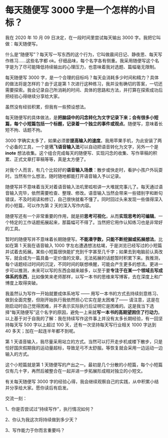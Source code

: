 # 每天随便写 3000 字是一个怎样的小目标？

我在 2020 年 10 月 09 日决定，在一段时间里尝试每天输出 3000 字。我把它叫做：每天随便写。

什么是“随便写”？每天写一写东西的这个行为，它叫做晨间日记、静夜思、每天写作练习……这些名字都 ok。仔细品味，每个名字各有侧重。我采用随便写这个名字是为了尽可能降低持续输出的心理压力，也意味着我对选题、篇幅毫无限制。

每天随便写 3000 字，是一个合理的目标吗？每天会消耗多少时间和精力？具体的做法将是怎样的？由于这是第 1 次进行这种练习，我并没有确切的答案，一切还需要探索。我会记录自己所消耗的时间、具体的思路和方法，并打算在探索成功后把经验心得继续分享给大家。

虽然没有经验积累，但我有一些预设想法。

每天随便写的具体做法，是**把脑袋中的闪念转化为文字记录下来；会有很多小短篇，每个小短篇包括一个标题，记录着一个独立的事件或观点**。随便写，意味着长短不拘、话题不拘。

3000 字确实太多了，如果必须要**提高输入的速度**。我用苹果手机，为此安装了两个必备的工具，一个是**讯飞语音输入法**可以自动把语音转化为文字，另外一个是 **inote** 想法收集。这个组合完成每天的随便写、实现闪念的收集、写作草稿的积累、正式文章打草稿等等，真是太方便了。

对我个人而言，有几个比较好的**语音输入场景**：散步或快走时，看护小孩户外玩耍时。当然有什么想法，随时随地都能打开语音输入予以记录。

随便写并不意味着当天对着语音输入法叽里呱啦讲一大堆就完事儿了。每天通过语音输入完毕，依然需要检查、整理、修改。语音输入当然会带来一些错别字和断句错误，不及时阅读和修订，自己很快就看不懂了。同时回过头来发现一些值得深入的小短篇，可以作为第 2 天的深入写作内容。

随便写还有一个非常重要的作用，就是把**思考可视化**，从而**实现思考的可编辑**。一个特定的工作话题拓展起来，那篇幅可不得了。当然把它用作认知练习也是非常好的工具。

暂时的随便写并不意味着长期随便写。**不能凑字数，只能不断挖掘或拓展想法**。比如在第 1 天我在语音输入 1000 字左右遭遇想法枯竭，于是浏览已经写过的小短篇并试着去拓展。某些小短篇很快能扩充到千字甚至几千字；如果去到电脑前认真改写，就会成为一篇具备一定价值的文章。无法拓展的话题暂时积累下来。我推测，每个话题经过时间的沉淀，不同时间的联想唤醒，可能会产生更多的想法。更进一步可以推测，未来可以写的东西会越来越多，以至于要**专注于在某一个领域去写成体系的东西**，比如像笑来老师那样，以写一本书的思维来写博客，去在深度上和广博度上取得突破。

我虽然认为写作一开始就要成体系地写 —— 用写一本书的方式去持续刻意练习、做到全面完整，但刚开始执行我依然担心它实在是太困难了—— 请注意，这是在刚启动时自己觉得困难，并不表示实际执行后证明它是困难的。这是我当下选择“每天随便写”这个名字的原因，避免一上来就**写一本书的高期望困住了行动力**。以上基于对于自我的了解：我在持续写作这件事上并没有太多长期经验，有一回坚持每天写 500 字以上超过 100 天，还有一次坚持每天写行业相关 1000 字达到 40 多天；加在一起连半年都不到呢。

第 1 天语音输入，我尽量采用站立的方式。当然可以打开走步机或楼下散步，只是恰好国庆假期我的运动量超标，导致足弓不太舒服。等恢复就会采用一边运动一边输入的方式。

这个小短篇就是第 1 天随便写的产出之一。最初是几个分散的小短篇，每个小短篇仅有几十字，再然后被整合在一起并进一步拓展形成相对独立的小短文。

有关每天随便写 3000 字的经验心得，我会继续观察自己的实践，从中积累小结并分享给大家。愿你读后有启发。

交流一刻：

1、你是否尝试过“持续写作”，执行情况如何？

2、你认为我这次将持续做到多少天？

3、写作能力于你而言重要吗？

<!---

tags: #持续写作 

created_at: 2020-10-09

updated_at: 2020-10-10

--->